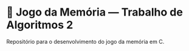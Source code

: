 # 🧠 Jogo da Memória — Trabalho de Algoritmos 2

Repositório para o desenvolvimento do jogo da memória em C.  